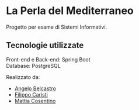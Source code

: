 # La Perla del Mediterraneo

Progetto per esame di Sistemi Informativi.

## Tecnologie utilizzate

Front-end e Back-end: Spring Boot  
Database: PostgreSQL

Realizzato da:  
- [Angelo Belcastro](https://github.com/angelobdev)  
- [Filippo Caristi](https://github.com/apotrophos31)  
- [Mattia Cosentino](https://github.com/mattiacs)